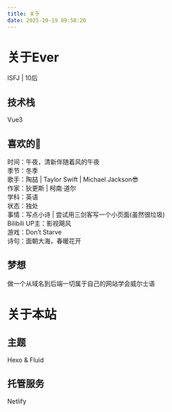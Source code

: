 ```yaml
---
title: 关于
date: 2025-10-19 09:58:20
---
```

# 关于Ever
ISFJ | 10后

## 技术栈

Vue3

## 喜欢的🌈

时间：午夜，清新伴随着风的午夜  
季节：冬季  
歌手：陶喆 | Taylor Swift | Michael Jackson😎  
作家：狄更斯 | 柯南·道尔  
学科：英语  
状态：独处  
事情：写点小诗 | 尝试用三剑客写一个小页面(虽然很垃圾)  
Bilibili UP主：影视飓风  
游戏：Don’t Starve  
诗句：面朝大海，春暖花开  

## 梦想
做一个从域名到后端一切属于自己的网站学会威尔士语

# 关于本站

## 主题
Hexo & Fluid

## 托管服务
Netlify
